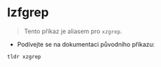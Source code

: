 # lzfgrep

> Tento příkaz je aliasem pro `xzgrep`.

- Podívejte se na dokumentaci původního příkazu:

`tldr xzgrep`
